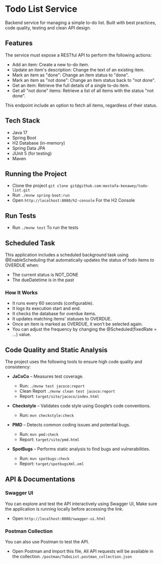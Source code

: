 # Todo List Service

Backend service for managing a simple to-do list. Built with best practices, code quality, testing and clean API design.

## Features

The service must expose a RESTful API to perform the following actions:

- Add an item: Create a new to-do item.
- Update an item's description: Change the text of an existing item.
- Mark an item as "done": Change an item status to "done".
- Mark an item as "not done": Change an item status back to "not done".
- Get an item: Retrieve the full details of a single to-do item.
- Get all "not done" items: Retrieve a list of all items with the status "not done". 

This endpoint include an option to fetch all items, regardless of their status.

## Tech Stack

- Java 17
- Spring Boot
- H2 Database (in-memory)
- Spring Data JPA
- JUnit 5 (for testing)
- Maven

## Running the Project

- Clone the project `git clone git@github.com:mostafa-kenawey/todo-list.git`
- Run `./mvnw spring-boot:run`
- Open `http://localhost:8080/h2-console` For the H2 Console

## Run Tests

- Run `./mvnw test` To run the tests

## Scheduled Task

This application includes a scheduled background task using @EnableScheduling that automatically updates the status of todo items to OVERDUE when: 

- The current status is NOT_DONE 
- The dueDatetime is in the past 

### How It Works

- It runs every 60 seconds (configurable). 
- It logs its execution start and end. 
- It checks the database for overdue items. 
- It updates matching items’ statuses to OVERDUE.
- Once an item is marked as OVERDUE, it won’t be selected again. 
- You can adjust the frequency by changing the @Scheduled(fixedRate = ...) value.

## Code Quality and Static Analysis

The project uses the following tools to ensure high code quality and consistency:

- **JaCoCo** – Measures test coverage.
    - Run: `./mvnw test jacoco:report`
    - Clean Report `./mvnw clean test jacoco:report`
    - Report: `target/site/jacoco/index.html`

- **Checkstyle** – Validates code style using Google’s code conventions.
    - Run: `mvn checkstyle:check`

- **PMD** – Detects common coding issues and potential bugs.
    - Run: `mvn pmd:check`
    - Report: `target/site/pmd.html`

- **SpotBugs** – Performs static analysis to find bugs and vulnerabilities.
    - Run: `mvn spotbugs:check`
    - Report: `target/spotbugsXml.xml`


## API & Documentations

### Swagger UI

You can explore and test the API interactively using Swagger UI, Make sure the application is running locally before accessing the link.

- Open `http://localhost:8080/swagger-ui.html`

### Postman Collection

You can also use Postman to test the API.

- Open Postman and Import this file, All API requests will be available in the collection. `/postman/ToDoList.postman_collection.json`